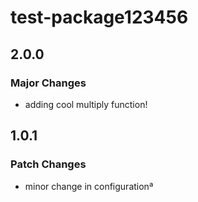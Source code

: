 # test-package123456

## 2.0.0

### Major Changes

- adding cool multiply function!

## 1.0.1

### Patch Changes

- minor change in configurationª
